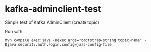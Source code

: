 # kafka-adminclient-test

Simple test of Kafka AdminClient (create topic)

Run with:
```
mvn compile exec:java -Dexec.args="bootstrap-string topic-name" -Djava.security.auth.login.config=jaas-config-file
```
